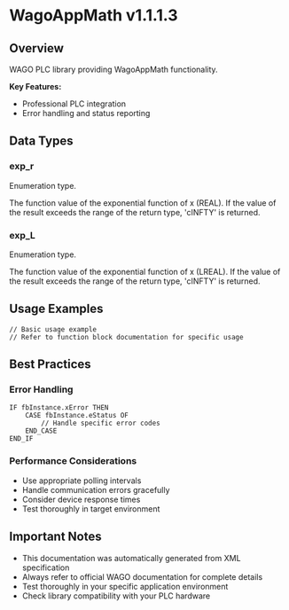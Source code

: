 # WagoAppMath v1.1.1.3

## Overview
WAGO PLC library providing WagoAppMath functionality.

**Key Features:**
- Professional PLC integration
- Error handling and status reporting

## Data Types

### exp_r
Enumeration type.

The function value of the exponential function of x (REAL). If the value of the result exceeds the range of the return type, 'cINFTY' is returned.

### exp_L
Enumeration type.

The function value of the exponential function of x (LREAL). If the value of the result exceeds the range of the return type, 'cINFTY' is returned.

## Usage Examples

```iec
// Basic usage example
// Refer to function block documentation for specific usage
```

## Best Practices

### Error Handling
```iec
IF fbInstance.xError THEN
    CASE fbInstance.eStatus OF
        // Handle specific error codes
    END_CASE
END_IF
```

### Performance Considerations
- Use appropriate polling intervals
- Handle communication errors gracefully
- Consider device response times
- Test thoroughly in target environment

## Important Notes

- This documentation was automatically generated from XML specification
- Always refer to official WAGO documentation for complete details
- Test thoroughly in your specific application environment
- Check library compatibility with your PLC hardware


